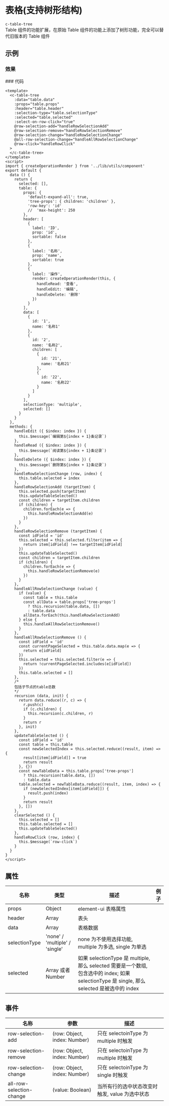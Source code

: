 # 表格(支持树形结构)

`c-table-tree`  
Table 组件的功能扩展，在原始 Table 组件的功能上添加了树形功能，完全可以替代旧版本的 Table 组件

## 示例

### 效果

<ClientOnly>
<Demo>
  <TableTreeDemo />
</Demo>
</ClientOnly>
### 代码

```vue
<template>
  <c-table-tree
    :data="table.data"
    :props="table.props"
    :header="table.header"
    :selection-type="table.selectionType"
    :selected="table.selected"
    :select-on-row-click="true"
    @row-selection-add="handleRowSelectionAdd"
    @row-selection-remove="handleRowSelectionRemove"
    @row-selection-change="handleRowSelectionChange"
    @all-row-selection-change="handleAllRowSelectionChange"
    @row-click="handleRowClick"
  >
  </c-table-tree>
</template>
<script>
import { createOperationRender } from '../lib/utils/component'
export default {
  data () {
    return {
      selected: [],
      table: {
        props: {
          'default-expand-all': true,
          'tree-props': { children: 'children' },
          'row-key': 'id'
          //  'max-height': 250
        },
        header: [
          {
            label: 'ID',
            prop: 'id',
            sortable: false
          },
          {
            label: '名称',
            prop: 'name',
            sortable: true
          },
          {
            label: '操作',
            render: createOperationRender(this, {
              handleRead: '查看',
              handleEdit: '编辑',
              handleDelete: '删除'
            })
          }
        ],
        data: [
          {
            id: '1',
            name: '名称1'
          },
          {
            id: '2',
            name: '名称2',
            children: [
              {
                id: '21',
                name: '名称21'
              },
              {
                id: '22',
                name: '名称22'
              }
            ]
          }
        ],
        selectionType: 'multiple',
        selected: []
      }
    }
  },
  methods: {
    handleEdit ({ $index: index }) {
      this.$message(`编辑第${index + 1}条记录`)
    },
    handleRead ({ $index: index }) {
      this.$message(`阅读第${index + 1}条记录`)
    },
    handleDelete ({ $index: index }) {
      this.$message(`删除第${index + 1}条记录`)
    },
    handleRowSelectionChange (row, index) {
      this.table.selected = index
    },
    handleRowSelectionAdd (targetItem) {
      this.selected.push(targetItem)
      this.updateTableSelected()
      const children = targetItem.children
      if (children) {
        children.forEach(e => {
          this.handleRowSelectionAdd(e)
        })
      }
    },
    handleRowSelectionRemove (targetItem) {
      const idField = 'id'
      this.selected = this.selected.filter(item => {
        return item[idField] !== targetItem[idField]
      })
      this.updateTableSelected()
      const children = targetItem.children
      if (children) {
        children.forEach(e => {
          this.handleRowSelectionRemove(e)
        })
      }
    },
    handleAllRowSelectionChange (value) {
      if (value) {
        const table = this.table
        const allData = table.props['tree-props']
          ? this.recursion(table.data, [])
          : table.data
        allData.forEach(this.handleRowSelectionAdd)
      } else {
        this.handleAllRowSelectionRemove()
      }
    },
    handleAllRowSelectionRemove () {
      const idField = 'id'
      const currentPageSelected = this.table.data.map(e => {
        return e[idField]
      })
      this.selected = this.selected.filter(e => {
        return !currentPageSelected.includes(e[idField])
      })
      this.table.selected = []
    },
    /*
    包括子节点的table总数
    */
    recursion (data, init) {
      return data.reduce((r, c) => {
        r.push(c)
        if (c.children) {
          this.recursion(c.children, r)
        }
        return r
      }, init)
    },
    updateTableSelected () {
      const idField = 'id'
      const table = this.table
      const newSelectedIndex = this.selected.reduce((result, item) => {
        result[item[idField]] = true
        return result
      }, {})
      const newTableData = this.table.props['tree-props']
        ? this.recursion(table.data, [])
        : table.data
      table.selected = newTableData.reduce((result, item, index) => {
        if (newSelectedIndex[item[idField]]) {
          result.push(index)
        }
        return result
      }, [])
    },
    clearSelected () {
      this.selected = []
      this.table.selected = []
      this.updateTableSelected()
    },
    handleRowClick (row, index) {
      this.$message(`row-click`)
    }
  }
}
</script>
```

## 属性

| 名称          | 类型                           | 描述                                                                                                                                         | 例子 |
| ------------- | ------------------------------ | -------------------------------------------------------------------------------------------------------------------------------------------- | ---- |
| props         | Object                         | element-ui 表格属性                                                                                                                          |      |
| header        | Array                          | 表头                                                                                                                                         |      |
| data          | Array                          | 表格数据                                                                                                                                     |      |
| selectionType | 'none' / 'multiple' / 'single' | none 为不使用选择功能, multiple 为多选, single 为单选                                                                                        |      |
| selected      | Array 或者 Number              | 如果 selectionType 是 multiple, 那么 selected 需要是一个数组, 包含选中的 index; 如果 selectionType 是 single, 那么 selected 是被选中的 index |      |

## 事件

| 名称                     | 参数                         | 描述                                           |
| ------------------------ | ---------------------------- | ---------------------------------------------- |
| row-selection-add        | (row: Object, index: Number) | 只在 selectoinType 为 multiple 时触发          |
| row-selection-remove     | (row: Object, index: Number) | 只在 selectoinType 为 multiple 时触发          |
| row-selection-change     | (row: Object, index: Number) | 只在 selectoinType 为 single 时触发            |
| all-row-selection-change | (value: Boolean)             | 当所有行的选中状态改变时触发, value 为选中状态 |
